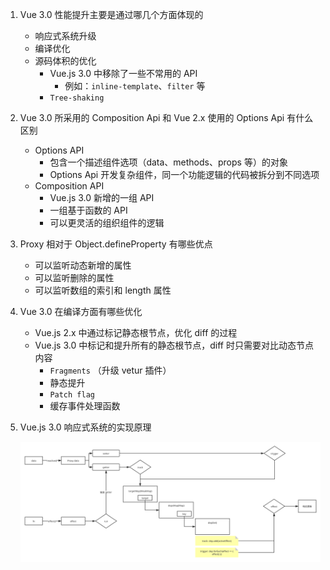 1. Vue 3.0 性能提升主要是通过哪几个方面体现的

   - 响应式系统升级
   - 编译优化
   - 源码体积的优化
     - Vue.js 3.0 中移除了一些不常用的 API
       - 例如：`inline-template`、`filter` 等
     - `Tree-shaking`

2. Vue 3.0 所采用的 Composition Api 和 Vue 2.x 使用的 Options Api 有什么区别

   - Options API
     - 包含一个描述组件选项（data、methods、props 等）的对象
     - Options Api 开发复杂组件，同一个功能逻辑的代码被拆分到不同选项
   - Composition API
     - Vue.js 3.0 新增的一组 API
     - 一组基于函数的 API
     - 可以更灵活的组织组件的逻辑

3. Proxy 相对于 Object.defineProperty 有哪些优点

   - 可以监听动态新增的属性
   - 可以监听删除的属性
   - 可以监听数组的索引和 length 属性

4. Vue 3.0 在编译方面有哪些优化

   - Vue.js 2.x 中通过标记静态根节点，优化 diff 的过程
   - Vue.js 3.0 中标记和提升所有的静态根节点，diff 时只需要对比动态节点内容
     - `Fragments` （升级 vetur 插件）
     - 静态提升
     - `Patch flag`
     - 缓存事件处理函数

5. Vue.js 3.0 响应式系统的实现原理

   ![http-bw](./notes/Vue3.0响应式原理.svg)